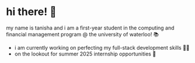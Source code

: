 # hi there! 👋

my name is tanisha and i am a first-year student in the computing and financial management program @ the university of waterloo! 📚
- i am currently working on perfecting my full-stack development skills 👩‍💻
- on the lookout for summer 2025 internship opportunities 👀

<!---
tsthuti/tsthuti is a ✨ special ✨ repository because its `README.md` (this file) appears on your GitHub profile.
You can click the Preview link to take a look at your changes.
--->
